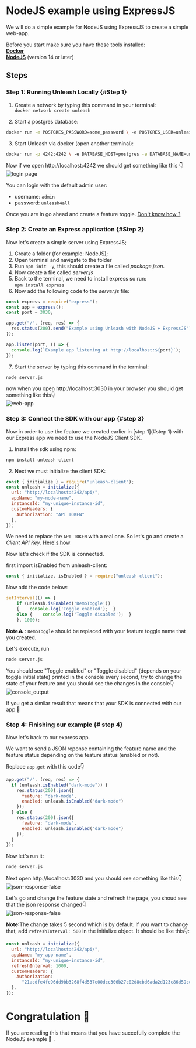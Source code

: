 # NodeJS example using ExpressJS

We will do a simple example for NodeJS using ExpressJS to create a simple web-app.

Before you start make sure you have these tools installed:  
[**Docker**](https://www.docker.com/)  
[**NodeJS**](https://nodejs.org/en/) (version 14 or later)

## Steps

### Step 1: Running Unleash Locally {#Step 1}

1. Create a network by typing this command in your terminal:  
   `docker network create unleash`

2. Start a postgres database:

```sh
docker run -e POSTGRES_PASSWORD=some_password \ -e POSTGRES_USER=unleash_user -e POSTGRES_DB=unleash \ --network unleash --name postgres postgres
```

3. Start Unleash via docker (open another terminal):

```sh
docker run -p 4242:4242 \ -e DATABASE_HOST=postgres -e DATABASE_NAME=unleash \ -e DATABASE_USERNAME=unleash_user -e DATABASE_PASSWORD=some_password \ -e DATABASE_SSL=false \ --network unleash unleashorg/unleash-server
```

Now if we open http://localhost:4242 we should get something like this 👇  
![login page](/static/img.jpg)

You can login with the default admin user:

- username: `admin`
- password: `unleash4all`

Once you are in go ahead and create a feature toggle. [Don't know how ?](https://docs.getunleash.io/user_guide/create_feature_toggle)

### Step 2: Create an Express application {#Step 2}

Now let's create a simple server using ExpressJS;

1. Create a folder (for example: NodeJS);
2. Open terminal and navigate to the folder
3. Run `npm init -y`, this should create a file called _package.json_.
4. Now create a file called _server.js_
5. Back to the terminal, we need to install express so run:  
   `npm install express`
6. Now add the following code to the _server.js_ file:

```js
const express = require("express");
const app = express();
const port = 3030;

app.get("/", (req, res) => {
  res.status(200).send("Example using Unleash with NodeJS + ExpressJS");
});

app.listen(port, () => {
  console.log(`Example app listening at http://localhost:${port}`);
});
```

7. Start the server by typing this command in the terminal:

```sh
node server.js
```

now when you open http://localhost:3030 in your browser you should get something like this👇  
![web-app](/static/express-example.jpg)

### Step 3: Connect the SDK with our app {#step 3}

Now in order to use the feature we created earlier in [step 1](#step 1) with our Express app we need to use the NodeJS Client SDK.

1. Install the sdk using npm:

```sh
npm install unleash-client
```

2. Next we must initialize the client SDK:

```js
const { initialize } = require("unleash-client");
const unleash = initialize({
  url: "http://localhost:4242/api/",
  appName: "my-node-name",
  instanceId: "my-unique-instance-id",
  customHeaders: {
    Authorization: "API TOKEN"
  },
});
```

We need to replace the `API TOKEN` with a real one. So let's go and create a _Client API Key_. [Here's how](https://docs.getunleash.io/user_guide/api-token)

Now let's check if the SDK is connected.

first import isEnabled from unleash-client:
```js
const { initialize, isEnabled } = require("unleash-client");
```

Now add the code below:

```js
setInterval(() => {
    if (unleash.isEnabled('DemoToggle'))
    {    console.log('Toggle enabled');  }
    else {    console.log('Toggle disabled');  }
    }, 1000);
```
**Note⚠️** : `DemoToggle` should be replaced with your feature toggle name that you created.

Let's execute, run  
```sh 
node server.js 
```
You should see "Toggle enabled" or "Toggle disabled" (depends on your toggle initial state) printed in the console every second, try to change the state of your feature and you should see the changes in the console👇  
![console_output](/static/img/console_output.png)

If you get a similar result that means that your SDK is connected with our app 🎉

### Step 4: Finishing our example {# step 4} 

Now let's back to our express app.

We want to send a JSON reponse containing the feature name and the feature status depending on the feature status (enabled or not).

Replace `app.get` with this code👇

```js
app.get("/", (req, res) => {
  if (unleash.isEnabled("dark-mode")) {
    res.status(200).json({
      feature: "dark-mode",
      enabled: unleash.isEnabled("dark-mode")
    });
  } else {
    res.status(200).json({
      feature: "dark-mode",
      enabled: unleash.isEnabled("dark-mode")
    });
  }
});
```

Now let's run it:
```sh
node server.js 
```
Next open http://localhost:3030 and you should see something like this👇  
![json-response-false](/static/img/json-response-false.png)

Let's go and change the feature state and refrech the page, you shoud see that the json response changed👇  
![json-response-false](/static/img/json-response-false.png)


**Note**:The change takes 5 second which is by default.
if you want to change that, add `refreshInterval: 500` in the initialize object. It should be like this👇:

```js
const unleash = initialize({
  url: "http://localhost:4242/api/",
  appName: "my-app-name",
  instanceId: "my-unique-instance-id",
  refreshInterval: 1000,
  customHeaders: {
    Authorization:
      "21acdfe4fc96dd9bb3268f4d537e00dcc306b27c02d8cbd6ada2d123c86d59cc",
  },
});
```

# Congratulation 🎉
If you are reading this that means that you have succefully complete the NodeJS example 👏 .